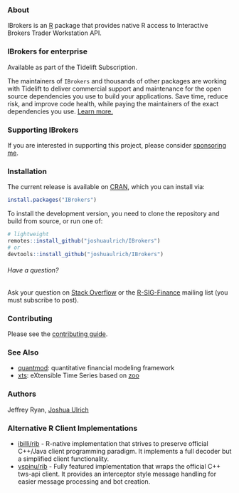 ### About

IBrokers is an [R](https://www.r-project.org) package that provides native R
access to Interactive Brokers Trader Workstation API.

### IBrokers for enterprise

Available as part of the Tidelift Subscription.

The maintainers of `IBrokers` and thousands of other packages are working with Tidelift to deliver commercial support and maintenance for the open source dependencies you use to build your applications. Save time, reduce risk, and improve code health, while paying the maintainers of the exact dependencies you use. [Learn more.](https://tidelift.com/subscription/pkg/cran-ibrokers?utm_source=cran-ibrokers&utm_medium=referral&utm_campaign=enterprise&utm_term=repo)

### Supporting IBrokers

If you are interested in supporting this project, please consider [sponsoring me](https://github.com/sponsors/joshuaulrich).

### Installation

The current release is available on [CRAN](https://CRAN.R-project.org/package=IBrokers),
which you can install via:

```r
install.packages("IBrokers")
```

To install the development version, you need to clone the repository and build
from source, or run one of:

```r
# lightweight
remotes::install_github("joshuaulrich/IBrokers")
# or
devtools::install_github("joshuaulrich/IBrokers")
```

###### Have a question?

Ask your question on [Stack Overflow](http://stackoverflow.com/questions/tagged/r)
or the [R-SIG-Finance](https://stat.ethz.ch/mailman/listinfo/r-sig-finance)
mailing list (you must subscribe to post).

### Contributing

Please see the [contributing guide](.github/CONTRIBUTING.md).

### See Also

- [quantmod](https://CRAN.R-project.org/package=quantmod): quantitative financial modeling framework
- [xts](https://CRAN.R-project.org/package=xts): eXtensible Time Series based
on [zoo](https://CRAN.R-project.org/package=zoo)

### Authors

Jeffrey Ryan, [Joshua Ulrich](https://about.me/joshuaulrich)

### Alternative R Client Implementations

  - [ibilli/rib](https://github.com/lbilli/rib/) - R-native implementation that strives to preserve official C++/Java client programming paradigm. It implements a full decoder but a simplified client functionality.
  - [vspinu/rib](https://github.com/vspinu/rib) - Fully featured implementation that wraps the official C++ tws-api client. It provides an interceptor style message handling for easier message processing and bot creation.
